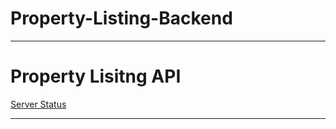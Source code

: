 # Property-Listing-Backend
<hr/>
<div>
  <h1>Property Lisitng API</h1>
  
  <a href="https://property-listings-api.onrender.com/api/v1/status">Server Status</a>
</div>
<hr />
